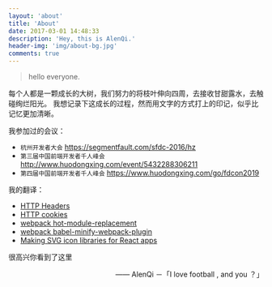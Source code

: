 ```yaml
---
layout: 'about'
title: 'About'
date: 2017-03-01 14:48:33
description: 'Hey, this is AlenQi.'
header-img: 'img/about-bg.jpg'
comments: true
---
```


> hello everyone.

每个人都是一颗成长的大树，我们努力的将枝叶伸向四周，去接收甘甜露水，去触碰绚烂阳光。
我想记录下这成长的过程，然而用文字的方式打上的印记，似乎比记忆更加清晰。

我参加过的会议：

- `杭州开发者大会` https://segmentfault.com/sfdc-2016/hz
- `第三届中国前端开发者千人峰会` http://www.huodongxing.com/event/5432288306211
- `第四届中国前端开发者千人峰会` https://www.huodongxing.com/go/fdcon2019

我的翻译：

- [HTTP Headers](https://developer.mozilla.org/zh-CN/docs/Web/HTTP/Headers)
- [HTTP cookies](https://developer.mozilla.org/zh-CN/docs/Web/HTTP/Cookies)
- [webpack hot-module-replacement](https://doc.webpack-china.org/api/hot-module-replacement)
- [webpack babel-minify-webpack-plugin](https://doc.webpack-china.org/plugins/babel-minify-webpack-plugin/)
- [Making SVG icon libraries for React apps](https://juejin.im/post/5a9e40fe518825558a061cfd)

很高兴你看到了这里

<p style="text-align:right;">
    —— <a>AlenQi －「I love football , and you ？」</a>
</p>
